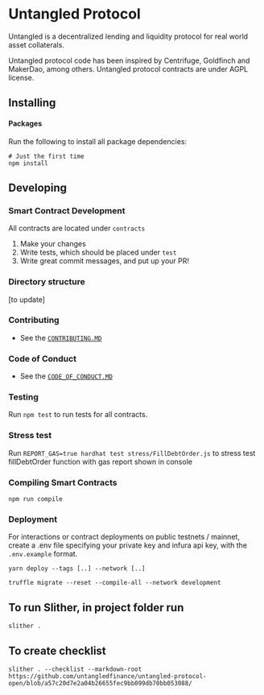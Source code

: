 # Untangled Protocol

Untangled is a decentralized lending and liquidity protocol for real world asset collaterals.

Untangled protocol code has been inspired by Centrifuge, Goldfinch and MakerDao, among others. Untangled protocol contracts are under AGPL license.

## Installing

#### Packages

Run the following to install all package dependencies:

```shell
# Just the first time
npm install
```

## Developing

### Smart Contract Development

All contracts are located under `contracts`

1. Make your changes
2. Write tests, which should be placed under `test`
3. Write great commit messages, and put up your PR!

### Directory structure

[to update]

### Contributing

-   See the [`CONTRIBUTING.MD`](./CONTRIBUTING.MD)

### Code of Conduct

-   See the [`CODE_OF_CONDUCT.MD`](./CODE_OF_CONDUCT.MD)

### Testing

Run `npm test` to run tests for all contracts.

### Stress test

Run `REPORT_GAS=true hardhat test stress/FillDebtOrder.js` to stress test fillDebtOrder function with gas report 
shown in console

### Compiling Smart Contracts

```
npm run compile
```

### Deployment

For interactions or contract deployments on public testnets / mainnet, create a .env file specifying your private key and infura api key, with the `.env.example` format.

```
yarn deploy --tags [..] --network [..]
```

`truffle migrate --reset --compile-all --network development`

## To run Slither, in project folder run

`slither .`

## To create checklist

`slither . --checklist --markdown-root https://github.com/untangledfinance/untangled-protocol-open/blob/a57c20d7e2a04b26655fec9bb099db70bb053088/`
